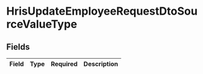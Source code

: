 # HrisUpdateEmployeeRequestDtoSourceValueType


## Fields

| Field       | Type        | Required    | Description |
| ----------- | ----------- | ----------- | ----------- |